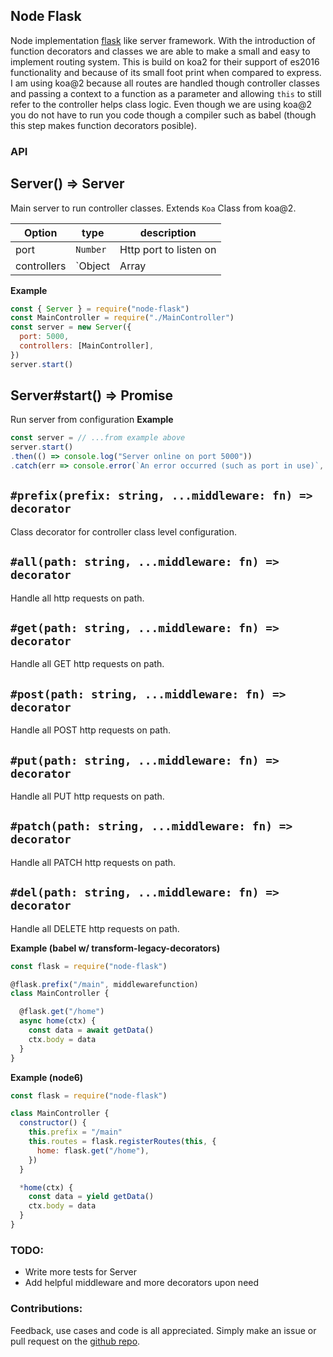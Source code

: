 ## Node Flask

Node implementation [flask](http://flask.pocoo.org/) like server framework. With the introduction of function decorators and classes we are able to make a small and easy to implement routing system. This is build on koa2 for their support of es2016 functionality and because of its small foot print when compared to express. I am using koa@2 because all routes are handled though controller classes and passing a context to a function as a parameter and allowing `this` to still refer to the controller helps class logic. Even though we are using koa@2 you do not have to run you code though a compiler such as babel (though this step makes function decorators posible).



### API

Server() => Server
---
Main server to run controller classes. Extends `Koa` Class from koa@2.

| Option | type   | description |
| ------ | ------ | ----------- |
| port   | `Number` | Http port to listen on |
| controllers | `Object|Array|String` | (optional) Controllers or path to controller classes |

**Example**
```javascript
const { Server } = require("node-flask")
const MainController = require("./MainController")
const server = new Server({
  port: 5000,
  controllers: [MainController],
})
server.start()
```


Server#start() => Promise
---
Run server from configuration
**Example**
```javascript
const server = // ...from example above
server.start()
.then(() => console.log("Server online on port 5000"))
.catch(err => console.error(`An error occurred (such as port in use)`, err.stack))
```

`#prefix(prefix: string, ...middleware: fn) => decorator`
---
Class decorator for controller class level configuration.

`#all(path: string, ...middleware: fn) => decorator`
---
Handle all http requests on path.

`#get(path: string, ...middleware: fn) => decorator`
---
Handle all GET http requests on path.

`#post(path: string, ...middleware: fn) => decorator`
---
Handle all POST http requests on path.

`#put(path: string, ...middleware: fn) => decorator`
---
Handle all PUT http requests on path.

`#patch(path: string, ...middleware: fn) => decorator`
---
Handle all PATCH http requests on path.

`#del(path: string, ...middleware: fn) => decorator`
---
Handle all DELETE http requests on path.


**Example (babel w/ transform-legacy-decorators)**
```javascript
const flask = require("node-flask")

@flask.prefix("/main", middlewarefunction)
class MainController {

  @flask.get("/home")
  async home(ctx) {
    const data = await getData()
    ctx.body = data
  }
}
```
**Example (node6)**
```javascript
const flask = require("node-flask")

class MainController {
  constructor() {
    this.prefix = "/main"
    this.routes = flask.registerRoutes(this, {
      home: flask.get("/home"),
    })
  }

  *home(ctx) {
    const data = yield getData()
    ctx.body = data
  }
}
```


### TODO:
 - Write more tests for Server
 - Add helpful middleware and more decorators upon need

### Contributions:
Feedback, use cases and code is all appreciated. Simply make an issue or pull request on the [github repo](https://github.com/ccutch/node-flask).
